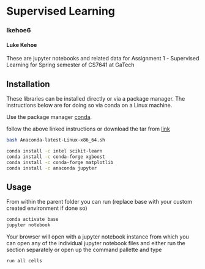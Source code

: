 # Supervised Learning
### lkehoe6
#### Luke Kehoe

These are jupyter notebooks and related data for Assignment 1 - Supervised Learning for Spring semester of CS7641 at GaTech
## Installation
These libraries can be installed directly or via a package manager. The instructions below are for doing so via conda on a Linux machine.

Use the package manager [conda](https://docs.anaconda.com/anaconda/install/index.html).

follow the above linked instructions or download the tar from [link](https://www.anaconda.com/products/distribution)
```bash
bash Anaconda-latest-Linux-x86_64.sh
```

```bash
conda install -c intel scikit-learn
conda install -c conda-forge xgboost
conda install -c conda-forge matplotlib
conda install -c anaconda jupyter
```
## Usage

From within the parent folder you can run 
(replace base with your custom created environment if done so)
```bash
conda activate base
jupyter notebook
```
Your browser will open with a jupyter notebook instance from which you can open any of the individual jupyter notebook files and either run the section separately or open up the command pallette and type
```bash
run all cells
```
